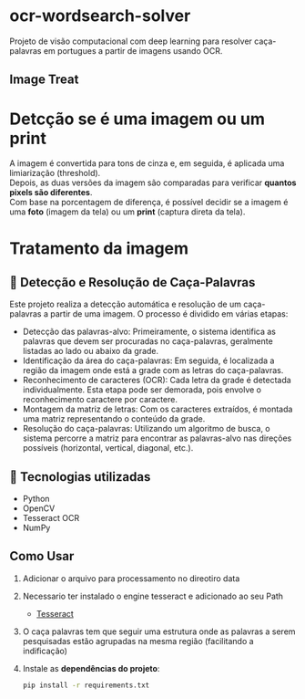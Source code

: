 # ocr-wordsearch-solver
Projeto de visão computacional com deep learning para resolver caça-palavras em portugues a partir de imagens usando OCR.

## Image Treat

# Detcção se é uma imagem ou um print
A imagem é convertida para tons de cinza e, em seguida, é aplicada uma limiarização (threshold).  
Depois, as duas versões da imagem são comparadas para verificar **quantos pixels são diferentes**.  
Com base na porcentagem de diferença, é possível decidir se a imagem é uma **foto** (imagem da tela) ou um **print** (captura direta da tela).

# Tratamento da imagem



## 🧩 Detecção e Resolução de Caça-Palavras
Este projeto realiza a detecção automática e resolução de um caça-palavras a partir de uma imagem. O processo é dividido em várias etapas:

- Detecção das palavras-alvo: Primeiramente, o sistema identifica as palavras que devem ser procuradas no caça-palavras, geralmente listadas ao lado ou abaixo da grade.
- Identificação da área do caça-palavras: Em seguida, é localizada a região da imagem onde está a grade com as letras do caça-palavras.
- Reconhecimento de caracteres (OCR): Cada letra da grade é detectada individualmente. Esta etapa pode ser demorada, pois envolve o reconhecimento caractere por caractere.
- Montagem da matriz de letras: Com os caracteres extraídos, é montada uma matriz representando o conteúdo da grade.
- Resolução do caça-palavras: Utilizando um algoritmo de busca, o sistema percorre a matriz para encontrar as palavras-alvo nas direções possíveis (horizontal, vertical, diagonal, etc.).

## 🧰 Tecnologias utilizadas
- Python
- OpenCV
- Tesseract OCR
- NumPy

## Como Usar
1. Adicionar o arquivo para processamento no direotiro data
2. Necessario ter instalado o engine tesseract e adicionado ao seu Path
    - [Tesseract](https://github.com/tesseract-ocr/tesseract) 
3. O caça palavras tem que seguir uma estrutura onde as palavras a serem pesquisadas estão agrupadas na mesma região (facilitando a indificação)
4. Instale as **dependências do projeto**:

    ```bash
    pip install -r requirements.txt
    ```